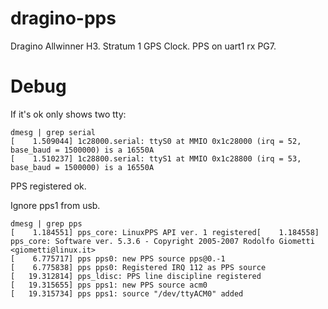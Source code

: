 # dragino-pps
Dragino Allwinner H3. Stratum 1 GPS Clock. PPS on uart1 rx PG7.


# Debug

If it's ok only shows two tty:

```
dmesg | grep serial
[    1.509044] 1c28000.serial: ttyS0 at MMIO 0x1c28000 (irq = 52, base_baud = 1500000) is a 16550A
[    1.510237] 1c28800.serial: ttyS1 at MMIO 0x1c28800 (irq = 53, base_baud = 1500000) is a 16550A
```

PPS registered ok.

Ignore pps1 from usb.
```
dmesg | grep pps
[    1.184551] pps_core: LinuxPPS API ver. 1 registered[    1.184558] pps_core: Software ver. 5.3.6 - Copyright 2005-2007 Rodolfo Giometti <giometti@linux.it>
[    6.775717] pps pps0: new PPS source pps@0.-1
[    6.775838] pps pps0: Registered IRQ 112 as PPS source
[   19.312814] pps_ldisc: PPS line discipline registered
[   19.315655] pps pps1: new PPS source acm0
[   19.315734] pps pps1: source "/dev/ttyACM0" added
```

